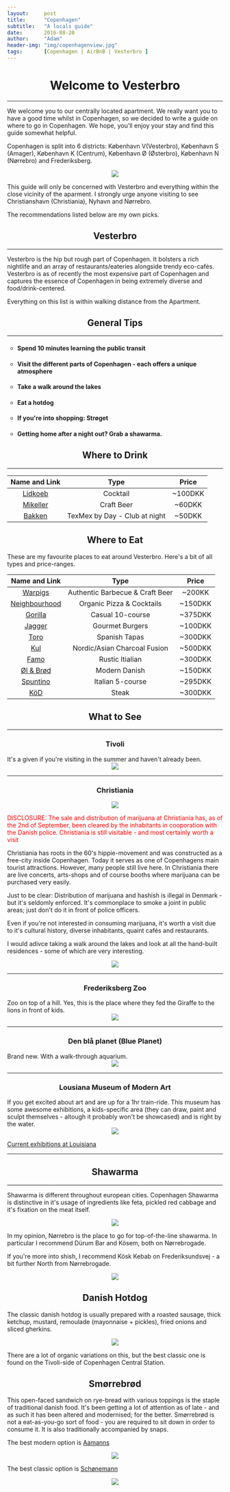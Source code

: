 ```yaml
---
layout:     post
title:      "Copenhagen"
subtitle:   "A locals guide"
date:       2016-08-20
author:     "Adam"
header-img: "img/copenhagenview.jpg"
tags:		[Copenhagen | AirBnB | Vesterbro ]
---
```


<h1><center> Welcome to Vesterbro </center></h1>
<hr>
We welcome you to our centrally located apartment. We really want you to have a good time whilst in Copenhagen, so we decided to write a guide on where to go in Copenhagen. We hope, you'll enjoy your stay and find this guide somewhat helpful. 

Copenhagen is split into 6 districts: København V(Vesterbro), København S (Amager), København K (Centrum), København Ø (Østerbro), København N (Nørrebro) and Frederiksberg. 

<center><img src="http://www.itu.dk/~vict/KSFL/leksehjelp/img/Kort.png"></center>


This guide will only be concerned with Vesterbro and everything within the close vicinity of the aparment. I strongly urge anyone visiting to see Christianshavn (Christiania), Nyhavn and Nørrebro. 

The recommendations listed below are my own picks. 

<h2><center> Vesterbro </center></h2>
<hr>
Vesterbro is the hip but rough part of Copenhagen. It bolsters a rich nightlife and an array of restaurants/eateries alongside trendy eco-cafés. Vesterbro is as of recently the most expensive part of Copenhagen and captures the essence of Copenhagen in being extremely diverse and food/drink-centered. 

Everything on this list is within walking distance from the Apartment.

<h2><center>General Tips</center></h2>
<hr>

<ul style="list-style-type:circle">
 <li><h4> Spend 10 minutes learning the public transit</h4></li>
 <li><h4> Visit the different parts of Copenhagen - each offers a unique atmosphere</h4></li>
 <li><h4> Take a walk around the lakes </h4></li>
 <li><h4> Eat a hotdog </h4></li>
 <li><h4> If you're into shopping: Strøget</h4></li>
 <li><h4> Getting home after a night out? Grab a shawarma.</h4></li>
</ul>

<h2><center>Where to Drink</center></h2>
<hr>

|Name and Link |Type|Price|
|:------------:|:--:|:---:|
|[Lidkoeb](http://lidkoeb.dk/)|Cocktail| ~100DKK|
|[Mikeller](http://mikkeller.dk/location/mikkeller-bar-viktoriagade-copenhagen/)|Craft Beer| ~60DKK|
|[Bakken](http://bakkenkbh.dk/)| TexMex by Day - Club at night| ~50DKK|


<h2><center>Where to Eat</center></h2>

These are my favourite places to eat around Vesterbro. Here's a bit of all types and price-ranges.

|Name and Link |Type|Price|
|:------------:|:--:|:---:|
|[Warpigs](http://mikkeller.dk/location/warpigs/)|Authentic Barbecue & Craft Beer |~200KK|
|[Neighbourhood](http://neighbourhood.dk/)|Organic Pizza & Cocktails| ~150DKK|
|[Gorilla](http://restaurantgorilla.dk/forside/)| Casual 10-course| ~375DKK|
|[Jagger](http://jagger.dk/)|Gourmet Burgers|~100DKK|
|[Toro](http://toro-istedgade.dk/)|Spanish Tapas|~300DKK|
|[Kul](http://restaurantkul.dk/)|Nordic/Asian Charcoal Fusion|~500DKK|
|[Famo](http://www.famo.dk/)|Rustic Itialian| ~300DKK|
|[Øl & Brød](http://www.ologbrod.dk/)| Modern Danish| ~150DKK|
|[Spuntino](http://cofoco.dk/da/restauranter/spuntino/)|Italian 5-course| ~295DKK|
|[KöD](http://koedkbh.dk/)|Steak|~300DKK|


<h2><center>What to See</center></h2>
<hr>

<h3><center>Tivoli</center></h3>
It's a given if you're visiting in the summer and haven't already been. 

<center><img src="http://a.bimg.dk/node-images/771/3/800x600-u/3771306-tivoli_om_natten_torben_christensenjpg.jpg"></center>

<hr>

<h3><center>Christiania</center></h3>

<center><img src="http://denstoredanske.dk/@api/deki/files/98018/=Christiania_indgang.jpg"></center>

<font color = "red"> DISCLOSURE: The sale and distribution of marijuana at Christiania has, as of the 2nd of September, been cleared by the inhabitants in cooporation with the Danish police. Christiania is still visitable - and most certainly worth a visit </font>

Christiania has roots in the 60's hippie-movement and was constructed as a free-city inside Copenhagen. Today it serves as one of Copenhagens main tourist attractions. However, many people still live here. In Christiania there are live concerts, arts-shops and of course booths where marijuana can be purchased very easily.


Just to be clear: Distribution of marijuana and hashish is illegal in Denmark - but it's seldomly enforced. It's commonplace to smoke a joint in public areas; just don't do it in front of police officers. 

Even if you're not interested in consuming marijuana, it's worth a visit due to it's cultural history, diverse inhabitants, quaint cafés and restaurants. 

I would adivce taking a walk around the lakes and look at all the hand-built residences - some of which are very interesting.


<center><img src="http://wikitravel.org/upload/shared//a/aa/Christiania_Banner.jpg"></center>

<hr>

<h3><center>Frederiksberg Zoo</center></h3>
Zoo on top of a hill. Yes, this is the place where they fed the Giraffe to the lions in front of kids.

<center><img src="http://viden.jp.dk/binaries/540/3849.jpg"></center>

<hr>

<h3><center>Den blå planet (Blue Planet)</center></h3>
Brand new. With a walk-through aquarium.

<center><img src="http://ekstrabladet.dk/migration_catalog/NICA/article4482625.ece/IMAGE_ALTERNATES/p900/Rundvisning_i_Den_B_911062a.jpg"></center>

<hr>

<h3><center>Lousiana Museum of Modern Art</center></h3>
If you get excited about art and are up for a 1hr train-ride. This museum has some awesome exhibitions, a kids-specific area (they can draw, paint and sculpt themselves - altough it probably won't be showcased) and is right by the water. 

<center><img src="http://womeninjordan.org/en/wp-content/uploads/515x257-9.jpg"></center>

[Current exhibitions at Louisiana](https://en.louisiana.dk/exhibitions/current)

<hr>

<h2><center>Shawarma</center></h2>
<hr>

Shawarma is different throughout european cities. Copenhagen Shawarma is distinctive in it's usage of ingredients like feta, pickled red cabbage and it's fixation on the meat itself. 

<center><img src="https://scontent.cdninstagram.com/hphotos-xfa1/t51.2885-15/s640x640/sh0.08/e35/11371163_1056012021122717_1810909802_n.jpg"></center>

In my opinion, Nørrebro is the place to go for top-of-the-line shawarma. In particular I recommend Dürum Bar and Kösem, both on Nørrebrogade. 

If you're more into shish, I recommend Kösk Kebab on Frederiksundsvej - a bit further North from Nørrebrogade. 

<center><img src="http://www.kosk.dk/images/slide-2.jpg
"></center>

<h2><center>Danish Hotdog</center></h2>

The classic danish hotdog is usually prepared with a roasted sausage, thick ketchup, mustard, remoulade (mayonnaise + pickles), fried onions and sliced gherkins.

<center><img src="https://media-cdn.tripadvisor.com/media/photo-s/09/a2/ca/cf/doep.jpg
"></center>

There are a lot of organic variations on this, but the best classic one is found on the Tivoli-side of Copenhagen Central Station. 

<h2><center>Smørrebrød</center></h2>

This open-faced sandwich on rye-bread with various toppings is the staple of traditional danish food. It's been getting a lot of attention as of late - and as such it has been altered and modernised; for the better. Smørrebrød is not a eat-as-you-go sort of food - you are required to sit down in order to consume it. It is also traditionally accompanied by snaps. 

The best modern option is [Aamanns](http://www.aamanns.dk/)

<center><img src="http://www.aamanns.dk/media/uploads/images/favoritterne-forside.jpg
"></center>

The best classic option is [Schønemann](http://www.restaurantschonnemann.dk/)

<center><img src="http://www.miraarkin.dk/wp-content/uploads/2012/02/P1230388_s.jpg?2856a0
"></center>




